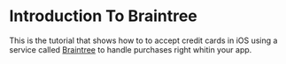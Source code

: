 # Introduction To Braintree

This is the tutorial that shows how to to accept credit cards in iOS using a service called [Braintree](https://www.braintreepayments.com) to handle purchases right whitin your app.


